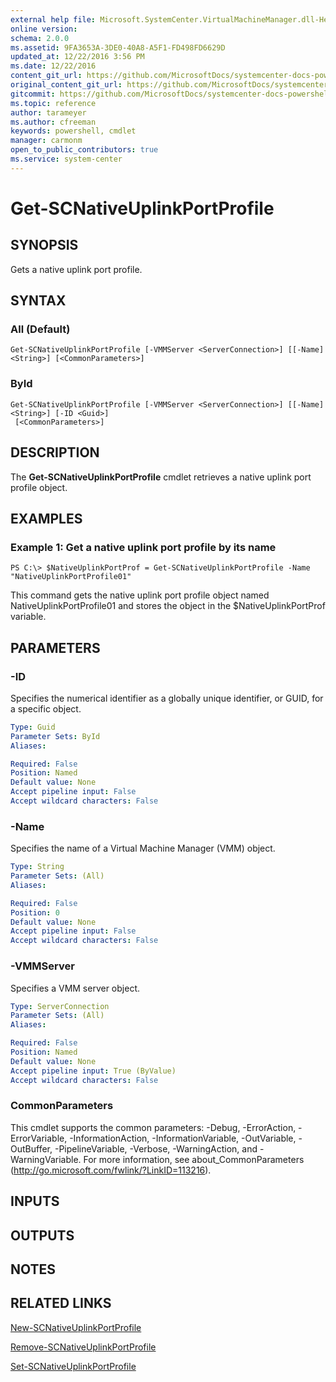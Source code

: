 ```yaml
---
external help file: Microsoft.SystemCenter.VirtualMachineManager.dll-Help.xml
online version: 
schema: 2.0.0
ms.assetid: 9FA3653A-3DE0-40A8-A5F1-FD498FD6629D
updated_at: 12/22/2016 3:56 PM
ms.date: 12/22/2016
content_git_url: https://github.com/MicrosoftDocs/systemcenter-docs-powershell/blob/master/systemcenter-cmdlets/SystemCenter2016/VirtualMachineManager/vlatest/Get-SCNativeUplinkPortProfile.md
original_content_git_url: https://github.com/MicrosoftDocs/systemcenter-docs-powershell/blob/master/systemcenter-cmdlets/SystemCenter2016/VirtualMachineManager/vlatest/Get-SCNativeUplinkPortProfile.md
gitcommit: https://github.com/MicrosoftDocs/systemcenter-docs-powershell/blob/96e5647587661652225fbdd2c797cd4d59d542bc/systemcenter-cmdlets/SystemCenter2016/VirtualMachineManager/vlatest/Get-SCNativeUplinkPortProfile.md
ms.topic: reference
author: tarameyer
ms.author: cfreeman
keywords: powershell, cmdlet
manager: carmonm
open_to_public_contributors: true
ms.service: system-center
---
```


# Get-SCNativeUplinkPortProfile

## SYNOPSIS
Gets a native uplink port profile.

## SYNTAX

### All (Default)
```
Get-SCNativeUplinkPortProfile [-VMMServer <ServerConnection>] [[-Name] <String>] [<CommonParameters>]
```

### ById
```
Get-SCNativeUplinkPortProfile [-VMMServer <ServerConnection>] [[-Name] <String>] [-ID <Guid>]
 [<CommonParameters>]
```

## DESCRIPTION
The **Get-SCNativeUplinkPortProfile** cmdlet retrieves a native uplink port profile object.

## EXAMPLES

### Example 1: Get a native uplink port profile by its name
```
PS C:\> $NativeUplinkPortProf = Get-SCNativeUplinkPortProfile -Name "NativeUplinkPortProfile01"
```

This command gets the native uplink port profile object named NativeUplinkPortProfile01 and stores the object in the $NativeUplinkPortProf variable.

## PARAMETERS

### -ID
Specifies the numerical identifier as a globally unique identifier, or GUID, for a specific object.

```yaml
Type: Guid
Parameter Sets: ById
Aliases: 

Required: False
Position: Named
Default value: None
Accept pipeline input: False
Accept wildcard characters: False
```

### -Name
Specifies the name of a Virtual Machine Manager (VMM) object.

```yaml
Type: String
Parameter Sets: (All)
Aliases: 

Required: False
Position: 0
Default value: None
Accept pipeline input: False
Accept wildcard characters: False
```

### -VMMServer
Specifies a VMM server object.

```yaml
Type: ServerConnection
Parameter Sets: (All)
Aliases: 

Required: False
Position: Named
Default value: None
Accept pipeline input: True (ByValue)
Accept wildcard characters: False
```

### CommonParameters
This cmdlet supports the common parameters: -Debug, -ErrorAction, -ErrorVariable, -InformationAction, -InformationVariable, -OutVariable, -OutBuffer, -PipelineVariable, -Verbose, -WarningAction, and -WarningVariable. For more information, see about_CommonParameters (http://go.microsoft.com/fwlink/?LinkID=113216).

## INPUTS

## OUTPUTS

## NOTES

## RELATED LINKS

[New-SCNativeUplinkPortProfile](xref:SystemCenter2016/VirtualMachineManager/vlatest/New-SCNativeUplinkPortProfile.md)

[Remove-SCNativeUplinkPortProfile](xref:SystemCenter2016/VirtualMachineManager/vlatest/Remove-SCNativeUplinkPortProfile.md)

[Set-SCNativeUplinkPortProfile](xref:SystemCenter2016/VirtualMachineManager/vlatest/Set-SCNativeUplinkPortProfile.md)

